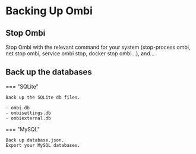 # Backing Up Ombi

## Stop Ombi

Stop Ombi with the relevant command for your system (stop-process ombi, net stop ombi, service ombi stop, docker stop ombi...), and...

## Back up the databases

=== "SQLite"

    Back up the SQLite db files.

    - ombi.db
    - ombisettings.db
    - ombiexternal.db

=== "MySQL"

    Back up database.json.  
    Export your MySQL databases.
